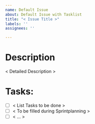 ```yaml
---
name: Default Issue
about: Default Issue with Tasklist
title: "< Issue Title >"
labels: ''
assignees: ''

---
```


# Description
< Detailed Description >

# Tasks:
- [ ] < List Tasks to be done >
- [ ] < To be filled during Sprintplanning >
- [ ] < … >
